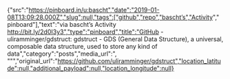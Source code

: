 {"src":"https://pinboard.in/u:bascht","date":"2019-01-08T13:09:28.000Z","slug":null,"tags":["github","repo","bascht’s","Activity"," pinboard"],"text":"via bascht’s Activity http://bit.ly/2d0I3y3","type":"pinboard","title":"GitHub - uliramminger/gdstruct: gdstruct - GDS (General Data Structure), a universal, composable data structure, used to store any kind of data","category":"posts","media_url":", \"\"","original_url":"https://github.com/uliramminger/gdstruct","location_latitude":null,"additional_payload":null,"location_longitude":null}